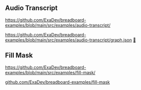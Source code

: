 
## Audio Transcript

https://github.com/ExaDev/breadboard-examples/blob/main/src/examples/audio-transcript/

https://github.com/ExaDev/breadboard-examples/blob/main/src/examples/audio-transcript/graph.json [🔗](https://breadboard-ai.web.app/?mode=list&board=https://raw.githubusercontent.com/ExaDev/breadboard-examples/main/src/examples/audio-transcript/graph.json)

## Fill Mask

https://github.com/ExaDev/breadboard-examples/blob/main/src/examples/fill-mask/

[github.com/ExaDev/breadboard-examples/fill-mask](https://github.com/ExaDev/breadboard-examples/blob/main/src/examples/fill-mask/graph.json) 
